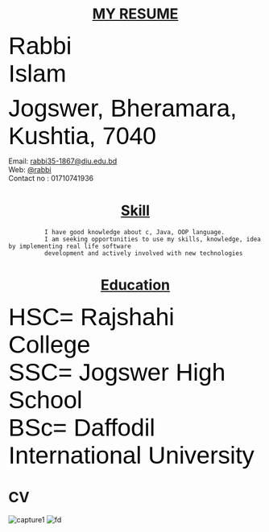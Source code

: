 <html>
<head>
<title> RESUME </title>
<meta charset="utf-8">
<link rel="stylesheet" type="text/css" href="style.css" media="screen">
</head>

<body>
<center>
<h1>
<u> MY RESUME </u>
</h1>
</center>

<p> 
<font size="8" face="arial"color="black">
    Rabbi<br> 
    Islam<br>
 
 Jogswer, Bheramara, Kushtia, 7040<br>
</font>
 </p>
    <p> 

   Email:
   <a href=""> 
    rabbi35-1867@diu.edu.bd <br>
</a>
Web:
     <a
href ="https://sites.google.com/diu.edu.bd/rabbi-islam/home?authuser=0&fbclid=IwAR1YFEYbNypf6DI3Cg7uUiSH9sUIvmaoNksOY4zD8xP22XJkrfVC8m4wfPs">
@rabbi
</a>
    <br>
     Contact no : 01710741936<br>
 
 
<body>
<center>
<h1>
<u> Skill </u>
</h1>
</center>

              I have good knowledge about c, Java, OOP language.
              I am seeking opportunities to use my skills, knowledge, idea by implementing real life software
              development and actively involved with new technologies

   


<body>
<center>
<h1>
<u> Education </u>
</h1>
</center>
  
  <p> 
<font size="8" face="arial"color="black">
    HSC= Rajshahi College <br> 
    SSC= Jogswer High School<br>
    BSc= Daffodil International University<br>
</font>
 </p>
    <p>
  



</body>   
</html>



# CV  
![capture1](https://user-images.githubusercontent.com/42095317/49513337-dcfd6680-f8ba-11e8-999a-8acba0b16807.PNG)
![fd](https://user-images.githubusercontent.com/42095317/49513340-dcfd6680-f8ba-11e8-853b-861538d8cd92.PNG)

